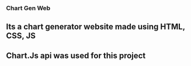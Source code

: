 ### Chart Gen Web

## Its a chart generator website made using HTML, CSS, JS
## Chart.Js api was used for this project
